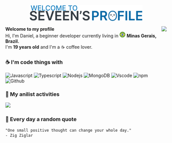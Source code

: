 <p align="center">
<picture>
  <source media="(prefers-color-scheme: dark)" srcset="./assets/WhiteLogo.svg">
  <img src="./assets/BlackLogo.svg" width="70%" alt="LOGO">
</picture>
</p>

<img align="right" src="https://tinyurl.com/seveenspot" />

<p align="left">
    <span><strong>Welcome to my profile</strong></span></br>
    <span>Hi, I'm Daniel, a beginner developer currently living in <img src="./assets/brazil-.png" width="18" /> <strong>Minas Gerais, Brazil.</strong></span></br>
    <span>I'm <strong>19 years old</strong> and I'm a ☕ coffee lover.</span>
</p>

<!--- Code things --->

<h3>☕ I'm code things with</h3>

<p>
 <img alt="Javascript" src="https://shields.io/badge/JavaScript-F7DF1E?logo=JavaScript&logoColor=000&style=flat-square" />
 <img alt="Typescript" src="https://img.shields.io/badge/-Typescript-007ACC?style=flat-square&logo=typescript&logoColor=white" />
 <img alt="Nodejs" src="https://img.shields.io/badge/-Nodejs-43853d?style=flat-square&logo=Node.js&logoColor=white" />
 <img alt="MongoDB" src="https://img.shields.io/badge/-MongoDB-13aa52?style=flat-square&logo=mongodb&logoColor=white" />
 <img alt="Vscode" src="https://img.shields.io/badge/-Visual%20Studio%20Code-007ACC?style=flat-square&logo=vscode&logoColor=white" />
 <img alt="npm" src="https://img.shields.io/badge/-NPM-CB3837?style=flat-square&logo=npm&logoColor=white" />
 <img alt="Github" src="https://img.shields.io/badge/-Github-2b3137?style=flat-square&logo=github&logoColor=white" />
</p>

<!--- Anilist activities --->

<h3>🎑 My anilist activities</h3>

<!--- anilist@start --->
<img src="https://img.anili.st/user/7028842" />

<!--- Fun facts --->

<h3>📖 Every day a random quote</h3>

<!--- quote@start --->

```
"One small positive thought can change your whole day."
- Zig Ziglar
```

<!--- quote@end --->
